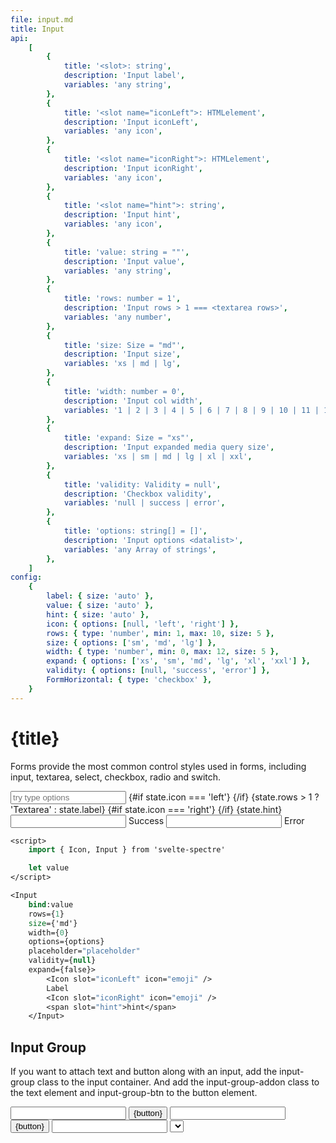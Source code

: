```yaml
---
file: input.md
title: Input
api:
    [
        {
            title: '<slot>: string',
            description: 'Input label',
            variables: 'any string',
        },
        {
            title: '<slot name="iconLeft">: HTMLelement',
            description: 'Input iconLeft',
            variables: 'any icon',
        },
        {
            title: '<slot name="iconRight">: HTMLelement',
            description: 'Input iconRight',
            variables: 'any icon',
        },
        {
            title: '<slot name="hint">: string',
            description: 'Input hint',
            variables: 'any icon',
        },
        {
            title: 'value: string = ""',
            description: 'Input value',
            variables: 'any string',
        },
        {
            title: 'rows: number = 1',
            description: 'Input rows > 1 === <textarea rows>',
            variables: 'any number',
        },
        {
            title: 'size: Size = "md"',
            description: 'Input size',
            variables: 'xs | md | lg',
        },
        {
            title: 'width: number = 0',
            description: 'Input col width',
            variables: '1 | 2 | 3 | 4 | 5 | 6 | 7 | 8 | 9 | 10 | 11 | 12',
        },
        {
            title: 'expand: Size = "xs"',
            description: 'Input expanded media query size',
            variables: 'xs | sm | md | lg | xl | xxl',
        },
        {
            title: 'validity: Validity = null',
            description: 'Checkbox validity',
            variables: 'null | success | error',
        },
        {
            title: 'options: string[] = []',
            description: 'Input options <datalist>',
            variables: 'any Array of strings',
        },
    ]
config:
    {
        label: { size: 'auto' },
        value: { size: 'auto' },
        hint: { size: 'auto' },
        icon: { options: [null, 'left', 'right'] },
        rows: { type: 'number', min: 1, max: 10, size: 5 },
        size: { options: ['sm', 'md', 'lg'] },
        width: { type: 'number', min: 0, max: 12, size: 5 },
        expand: { options: ['xs', 'sm', 'md', 'lg', 'xl', 'xxl'] },
        validity: { options: [null, 'success', 'error'] },
        FormHorizontal: { type: 'checkbox' },
    }
---
```


<script>
    import {Button, Checkbox, Form, FormGroup, Icon, IconButton, Input, InputGroup, Select, Switch} from '$lib'
    import Knobs from '../../knobs.svelte'

    let state = { label: 'Input', value: '', hint: 'hint', icon: null, rows: 1, size: 'md', width: 0, expand: 'xs', validity: null, FormHorizontal: false }

    let questions = [
            { value: 1, label: `Where did you go to school?` },
            { value: 2, label: `What is your mother's name?` },
            {
                value: 3,
                label: `What is another personal fact that an attacker could easily find with Google?`,
            },
        ],
        selected = 3,
        options = ['option1', 'option2', 'option3']
</script>

# {title}

Forms provide the most common control styles used in forms, including input,
textarea, select, checkbox, radio and switch.

<p>
    <Form horizontal={state.FormHorizontal}>
        <FormGroup>
            <Input
                bind:value={state.value}
                rows={state.rows}
                size={state.size}
                width={state.FormHorizontal ? 8 : state.width}
                options={options}
                placeholder="try type options"
                validity={state.validity}
                expand={state.expand}>
                {#if state.icon === 'left'}
                    <Icon slot="iconLeft" icon="emoji" />
                {/if}
                {state.rows > 1 ? 'Textarea' : state.label}
                {#if state.icon === 'right'}
                    <Icon slot="iconRight" icon="emoji" />
                {/if}
                <span slot="hint">{state.hint}</span>
            </Input>
        </FormGroup>
        <FormGroup>
            <Input
                validity="success"
                width={state.FormHorizontal ? 8 : state.width}>
                Success <Icon slot="iconRight" icon="emoji" />
            </Input>
        </FormGroup>
        <FormGroup>
            <Input
                validity="error"
                width={state.FormHorizontal ? 8 : state.width}>
                Error <IconButton slot="iconRight" icon="emoji" />
            </Input>
        </FormGroup>
    </Form>
</p>

<p>
    <Knobs bind:state {config}/>
</p>

```sv
<script>
    import { Icon, Input } from 'svelte-spectre'

    let value
</script>

<Input
    bind:value
    rows={1}
    size={'md'}
    width={0}
    options={options}
    placeholder="placeholder"
    validity={null}
    expand={false}>
        <Icon slot="iconLeft" icon="emoji" />
        Label
        <Icon slot="iconRight" icon="emoji" />
        <span slot="hint">hint</span>
    </Input>
```

## Input Group

If you want to attach text and button along with an input, add the input-group
class to the input container. And add the input-group-addon class to the text
element and input-group-btn to the button element.

<p>
    <Form>
        <FormGroup>
            <InputGroup let:button>
                <Switch />
                <Input expand />
                <Button slot="button" variant="primary" let:button input class={button}
                    >{button}</Button
                >
            </InputGroup>
        </FormGroup>
        <FormGroup>
            <InputGroup let:button>
                <Checkbox />
                <Input expand />
                <Button slot="button" variant="primary" let:button input class={button}
                    >{button}</Button
                >
            </InputGroup>
        </FormGroup>
        <FormGroup>
            <InputGroup let:button>
                <Checkbox />
                <Input expand />
                <Select options={questions} bind:value={selected} />
            </InputGroup>
        </FormGroup>
    </Form>
</p>

```sv
<script>
    import { Button, Checkbox, Input, InputGroup, Select, Switch } from 'svelte-spectre'

    let value,
        selected,
        questions = [
            { value: 1, label: `Where did you go to school?` },
            { value: 2, label: `What is your mother's name?` },
            {
                value: 3,
                label: `What is another personal fact that an attacker could easily find with Google?`,
            },
        ]
</script>

<InputGroup let:button>
    <Switch />
    <Input expand />
    <Button slot="button" variant="primary" let:button input class={button}
        >{button}</Button
    >
</InputGroup>

<InputGroup let:button>
    <Checkbox />
    <Input expand />
    <Button slot="button" variant="primary" let:button input class={button}
        >{button}</Button
    >
</InputGroup>

<InputGroup let:button>
    <Checkbox />
    <Input expand />
    <Select options={questions} bind:value={selected} />
</InputGroup>
```
